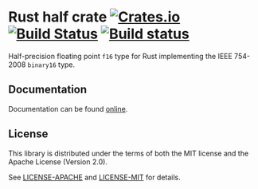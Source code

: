 # Rust half crate [![Crates.io](https://img.shields.io/crates/v/widestring.svg)](https://crates.io/crates/widestring/) [![Build Status](https://travis-ci.org/starkat99/half-rs.svg?branch=master)](https://travis-ci.org/starkat99/half-rs) [![Build status](https://ci.appveyor.com/api/projects/status/bi18aypi3h5r88gs?svg=true)](https://ci.appveyor.com/project/starkat99/half-rs)

Half-precision floating point `f16` type for Rust implementing the IEEE 754-2008 `binary16` type.

## Documentation

Documentation can be found [online](http://starkat99.github.io/half-rs/half/).

## License

This library is distributed under the terms of both the MIT license and the Apache License
(Version 2.0).

See [LICENSE-APACHE](LICENSE-APACHE) and [LICENSE-MIT](LICENSE-MIT) for details.